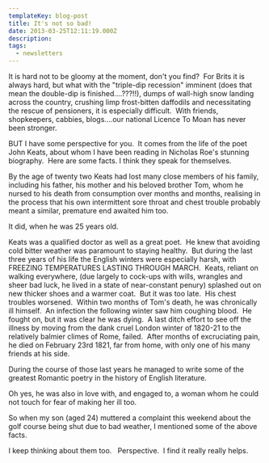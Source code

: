 ```yaml
---
templateKey: blog-post
title: It's not so bad! 
date: 2013-03-25T12:11:19.000Z
description: 
tags: 
  - newsletters
---
```


It is hard not to be gloomy at the moment, don't you find?  For Brits it is always hard, but what with the "triple-dip recession" imminent (does that mean the double-dip is finished....???!!), dumps of wall-high snow landing across the country, crushing limp frost-bitten daffodils and necessitating the rescue of pensioners, it is especially difficult.  With friends, shopkeepers, cabbies, blogs....our national Licence To Moan has never been stronger.

BUT I have some perspective for you.  It comes from the life of the poet John Keats, about whom I have been reading in Nicholas Roe's stunning biography.  Here are some facts. I think they speak for themselves.

By the age of twenty two Keats had lost many close members of his family, including his father, his mother and his beloved brother Tom, whom he nursed to his death from consumption over months and months, realising in the process that his own intermittent sore throat and chest trouble probably meant a similar, premature end awaited him too.

It did, when he was 25 years old.

Keats was a qualified doctor as well as a great poet.  He knew that avoiding cold bitter weather was paramount to staying healthy.  But during the last three years of his life the English winters were especially harsh, with FREEZING TEMPERATURES LASTING THROUGH MARCH.  Keats, reliant on walking everywhere, (due largely to cock-ups with wills, wrangles and sheer bad luck, he lived in a state of near-constant penury) splashed out on new thicker shoes and a warmer coat.  But it was too late.  His chest troubles worsened.  Within two months of Tom's death, he was chronically ill himself.  An infection the following winter saw him coughing blood.  He fought on, but it was clear he was dying.  A last ditch effort to see off the illness by moving from the dank cruel London winter of 1820-21 to the relatively balmier climes of Rome, failed.  After months of excruciating pain, he died on February 23rd 1821, far from home, with only one of his many friends at his side.

During the course of those last years he managed to write some of the greatest Romantic poetry in the history of English literature.

Oh yes, he was also in love with, and engaged to, a woman whom he could not touch for fear of making her ill too.

So when my son (aged 24) muttered a complaint this weekend about the golf course being shut due to bad weather, I mentioned some of the above facts.

I keep thinking about them too.   Perspective.  I find it really really helps.
